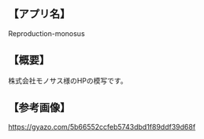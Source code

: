 ## 【アプリ名】　
Reproduction-monosus

## 【概要】
株式会社モノサス様のHPの模写です。

## 【参考画像】
https://gyazo.com/5b66552ccfeb5743dbd1f89ddf39d68f